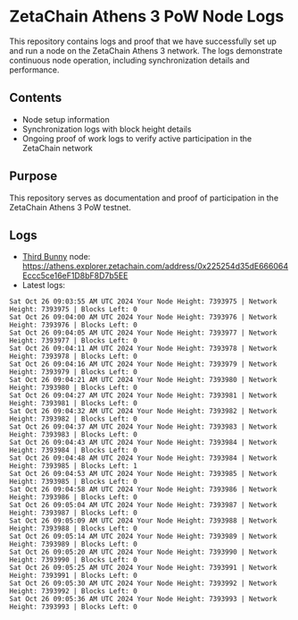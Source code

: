 # ZetaChain Athens 3 PoW Node Logs
This repository contains logs and proof that we have successfully set up and run a node on the ZetaChain Athens 3 network. The logs demonstrate continuous node operation, including synchronization details and performance.

## Contents
- Node setup information
- Synchronization logs with block height details
- Ongoing proof of work logs to verify active participation in the ZetaChain network

## Purpose
This repository serves as documentation and proof of participation in the ZetaChain Athens 3 PoW testnet.

## Logs

- [Third Bunny](https://thirdbunny.xyz/) node: https://athens.explorer.zetachain.com/address/0x225254d35dE666064Eccc5ce16eF1D8bF8D7b5EE
- Latest logs:
```
Sat Oct 26 09:03:55 AM UTC 2024 Your Node Height: 7393975 | Network Height: 7393975 | Blocks Left: 0
Sat Oct 26 09:04:00 AM UTC 2024 Your Node Height: 7393976 | Network Height: 7393976 | Blocks Left: 0
Sat Oct 26 09:04:05 AM UTC 2024 Your Node Height: 7393977 | Network Height: 7393977 | Blocks Left: 0
Sat Oct 26 09:04:11 AM UTC 2024 Your Node Height: 7393978 | Network Height: 7393978 | Blocks Left: 0
Sat Oct 26 09:04:16 AM UTC 2024 Your Node Height: 7393979 | Network Height: 7393979 | Blocks Left: 0
Sat Oct 26 09:04:21 AM UTC 2024 Your Node Height: 7393980 | Network Height: 7393980 | Blocks Left: 0
Sat Oct 26 09:04:27 AM UTC 2024 Your Node Height: 7393981 | Network Height: 7393981 | Blocks Left: 0
Sat Oct 26 09:04:32 AM UTC 2024 Your Node Height: 7393982 | Network Height: 7393982 | Blocks Left: 0
Sat Oct 26 09:04:37 AM UTC 2024 Your Node Height: 7393983 | Network Height: 7393983 | Blocks Left: 0
Sat Oct 26 09:04:43 AM UTC 2024 Your Node Height: 7393984 | Network Height: 7393984 | Blocks Left: 0
Sat Oct 26 09:04:48 AM UTC 2024 Your Node Height: 7393984 | Network Height: 7393985 | Blocks Left: 1
Sat Oct 26 09:04:53 AM UTC 2024 Your Node Height: 7393985 | Network Height: 7393985 | Blocks Left: 0
Sat Oct 26 09:04:58 AM UTC 2024 Your Node Height: 7393986 | Network Height: 7393986 | Blocks Left: 0
Sat Oct 26 09:05:04 AM UTC 2024 Your Node Height: 7393987 | Network Height: 7393987 | Blocks Left: 0
Sat Oct 26 09:05:09 AM UTC 2024 Your Node Height: 7393988 | Network Height: 7393988 | Blocks Left: 0
Sat Oct 26 09:05:14 AM UTC 2024 Your Node Height: 7393989 | Network Height: 7393989 | Blocks Left: 0
Sat Oct 26 09:05:20 AM UTC 2024 Your Node Height: 7393990 | Network Height: 7393990 | Blocks Left: 0
Sat Oct 26 09:05:25 AM UTC 2024 Your Node Height: 7393991 | Network Height: 7393991 | Blocks Left: 0
Sat Oct 26 09:05:30 AM UTC 2024 Your Node Height: 7393992 | Network Height: 7393992 | Blocks Left: 0
Sat Oct 26 09:05:36 AM UTC 2024 Your Node Height: 7393993 | Network Height: 7393993 | Blocks Left: 0
```
